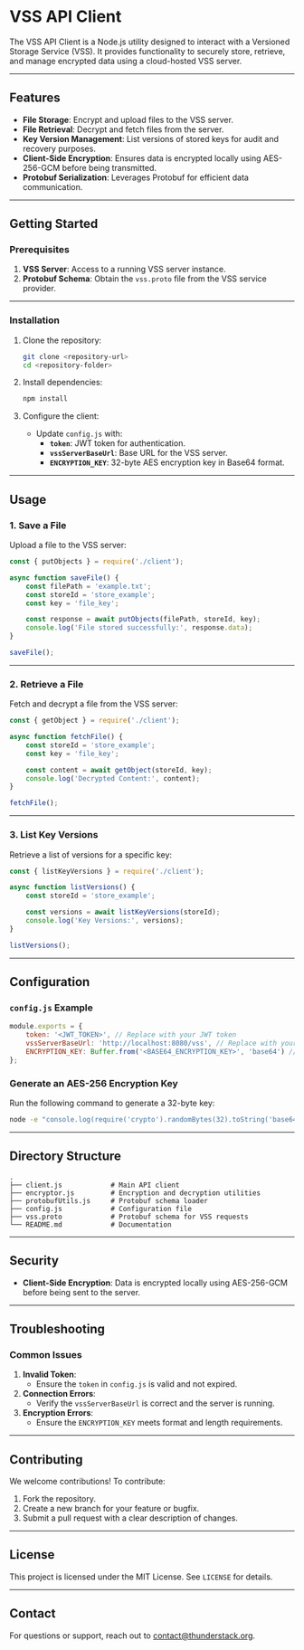 # VSS API Client

The VSS API Client is a Node.js utility designed to interact with a Versioned Storage Service (VSS). It provides functionality to securely store, retrieve, and manage encrypted data using a cloud-hosted VSS server.

---

## **Features**
- **File Storage**: Encrypt and upload files to the VSS server.
- **File Retrieval**: Decrypt and fetch files from the server.
- **Key Version Management**: List versions of stored keys for audit and recovery purposes.
- **Client-Side Encryption**: Ensures data is encrypted locally using AES-256-GCM before being transmitted.
- **Protobuf Serialization**: Leverages Protobuf for efficient data communication.

---

## **Getting Started**

### **Prerequisites**
1. **VSS Server**: Access to a running VSS server instance.
2. **Protobuf Schema**: Obtain the `vss.proto` file from the VSS service provider.

---

### **Installation**

1. Clone the repository:
   ```bash
   git clone <repository-url>
   cd <repository-folder>
   ```

2. Install dependencies:
   ```bash
   npm install
   ```

3. Configure the client:
   - Update `config.js` with:
     - **`token`**: JWT token for authentication.
     - **`vssServerBaseUrl`**: Base URL for the VSS server.
     - **`ENCRYPTION_KEY`**: 32-byte AES encryption key in Base64 format.

---

## **Usage**

### **1. Save a File**
Upload a file to the VSS server:

```javascript
const { putObjects } = require('./client');

async function saveFile() {
    const filePath = 'example.txt';
    const storeId = 'store_example';
    const key = 'file_key';

    const response = await putObjects(filePath, storeId, key);
    console.log('File stored successfully:', response.data);
}

saveFile();
```

---

### **2. Retrieve a File**
Fetch and decrypt a file from the VSS server:

```javascript
const { getObject } = require('./client');

async function fetchFile() {
    const storeId = 'store_example';
    const key = 'file_key';

    const content = await getObject(storeId, key);
    console.log('Decrypted Content:', content);
}

fetchFile();
```

---

### **3. List Key Versions**
Retrieve a list of versions for a specific key:

```javascript
const { listKeyVersions } = require('./client');

async function listVersions() {
    const storeId = 'store_example';

    const versions = await listKeyVersions(storeId);
    console.log('Key Versions:', versions);
}

listVersions();
```

---

## **Configuration**

### **`config.js` Example**
```javascript
module.exports = {
    token: '<JWT_TOKEN>', // Replace with your JWT token
    vssServerBaseUrl: 'http://localhost:8080/vss', // Replace with your VSS server base URL
    ENCRYPTION_KEY: Buffer.from('<BASE64_ENCRYPTION_KEY>', 'base64') // Replace with a valid 32-byte encryption key
};
```

### **Generate an AES-256 Encryption Key**
Run the following command to generate a 32-byte key:
```bash
node -e "console.log(require('crypto').randomBytes(32).toString('base64'));"
```

---

## **Directory Structure**

```plaintext
.
├── client.js            # Main API client
├── encryptor.js         # Encryption and decryption utilities
├── protobufUtils.js     # Protobuf schema loader
├── config.js            # Configuration file
├── vss.proto            # Protobuf schema for VSS requests
└── README.md            # Documentation
```

---

## **Security**
- **Client-Side Encryption**: Data is encrypted locally using AES-256-GCM before being sent to the server.

---

## **Troubleshooting**

### **Common Issues**
1. **Invalid Token**:
   - Ensure the `token` in `config.js` is valid and not expired.
2. **Connection Errors**:
   - Verify the `vssServerBaseUrl` is correct and the server is running.
3. **Encryption Errors**:
   - Ensure the `ENCRYPTION_KEY` meets format and length requirements.

---

## **Contributing**

We welcome contributions! To contribute:
1. Fork the repository.
2. Create a new branch for your feature or bugfix.
3. Submit a pull request with a clear description of changes.

---

## **License**
This project is licensed under the MIT License. See `LICENSE` for details.

---

## **Contact**
For questions or support, reach out to [contact@thunderstack.org](mailto:contact@thunderstack.org).
